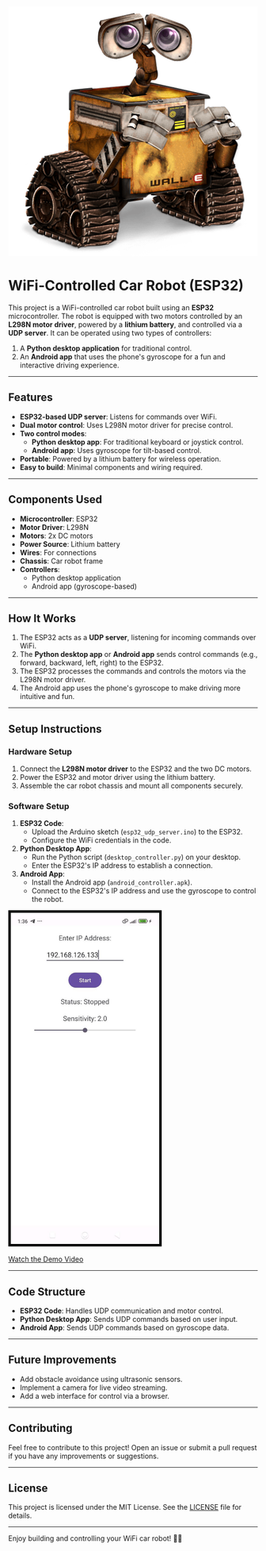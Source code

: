 ![Car Robot](images/walle.png)


# WiFi-Controlled Car Robot (ESP32)

This project is a WiFi-controlled car robot built using an **ESP32** microcontroller. The robot is equipped with two motors controlled by an **L298N motor driver**, powered by a **lithium battery**, and controlled via a **UDP server**. It can be operated using two types of controllers:
1. A **Python desktop application** for traditional control.
2. An **Android app** that uses the phone's gyroscope for a fun and interactive driving experience.

---

## Features
- **ESP32-based UDP server**: Listens for commands over WiFi.
- **Dual motor control**: Uses L298N motor driver for precise control.
- **Two control modes**:
  - **Python desktop app**: For traditional keyboard or joystick control.
  - **Android app**: Uses gyroscope for tilt-based control.
- **Portable**: Powered by a lithium battery for wireless operation.
- **Easy to build**: Minimal components and wiring required.

---

## Components Used
- **Microcontroller**: ESP32
- **Motor Driver**: L298N
- **Motors**: 2x DC motors
- **Power Source**: Lithium battery
- **Wires**: For connections
- **Chassis**: Car robot frame
- **Controllers**:
  - Python desktop application
  - Android app (gyroscope-based)

---

## How It Works
1. The ESP32 acts as a **UDP server**, listening for incoming commands over WiFi.
2. The **Python desktop app** or **Android app** sends control commands (e.g., forward, backward, left, right) to the ESP32.
3. The ESP32 processes the commands and controls the motors via the L298N motor driver.
4. The Android app uses the phone's gyroscope to make driving more intuitive and fun.

---

## Setup Instructions

### Hardware Setup
1. Connect the **L298N motor driver** to the ESP32 and the two DC motors.
2. Power the ESP32 and motor driver using the lithium battery.
3. Assemble the car robot chassis and mount all components securely.

### Software Setup
1. **ESP32 Code**:
   - Upload the Arduino sketch (`esp32_udp_server.ino`) to the ESP32.
   - Configure the WiFi credentials in the code.
2. **Python Desktop App**:
   - Run the Python script (`desktop_controller.py`) on your desktop.
   - Enter the ESP32's IP address to establish a connection.
3. **Android App**:
   - Install the Android app (`android_controller.apk`).
   - Connect to the ESP32's IP address and use the gyroscope to control the robot.

<img alt="Car Robot" src="images/android-controller.jpg" width="300" style="border: 5px solid black;">

[Watch the Demo Video](./videos/video.mp4)

---

## Code Structure
- **ESP32 Code**: Handles UDP communication and motor control.
- **Python Desktop App**: Sends UDP commands based on user input.
- **Android App**: Sends UDP commands based on gyroscope data.

---

## Future Improvements
- Add obstacle avoidance using ultrasonic sensors.
- Implement a camera for live video streaming.
- Add a web interface for control via a browser.

---

## Contributing
Feel free to contribute to this project! Open an issue or submit a pull request if you have any improvements or suggestions.

---

## License
This project is licensed under the MIT License. See the [LICENSE](LICENSE) file for details.

---

Enjoy building and controlling your WiFi car robot! 🚗🤖